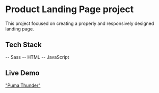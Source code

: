 # Product Landing Page project

This project focused on creating a properly and responsively designed landing page.

## Tech Stack

-- Sass
-- HTML
-- JavaScript

## Live Demo

["Puma Thunder"](https://hugostanley.github.io/landing-page/)
